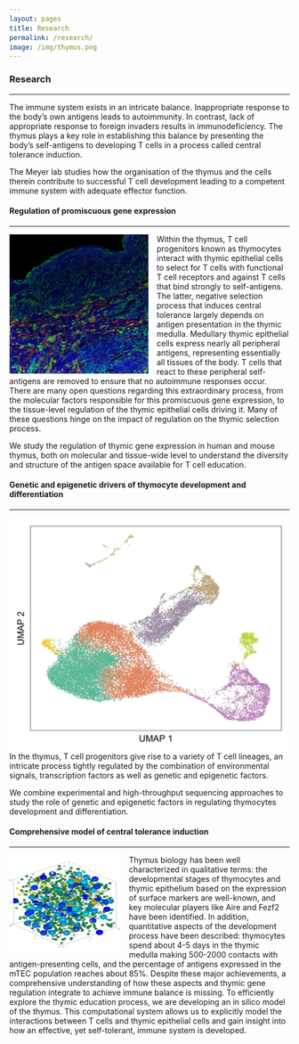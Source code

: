 ```yaml
---
layout: pages
title: Research
permalink: /research/
image: /img/thymus.png
---
```


### Research
<div class="row bottom-pad">
    <div class="col-lg-11">
        <hr>
        <p>
        The immune system exists in an intricate balance. Inappropriate response
        to the body’s own antigens leads to autoimmunity. In contrast, lack of
        appropriate response to foreign invaders results in immunodeficiency.
        The thymus plays a key role in establishing this balance by presenting
        the body’s self-antigens to developing T cells in a process called central tolerance induction.
        </p>
        <p>
        The Meyer lab studies how the organisation of the thymus and the cells therein
        contribute to successful T cell development leading to a competent
        immune system with adequate effector function.
        </p>
        <p></p>
    </div>
</div>

#### Regulation of promiscuous gene expression
<div class="row">
    <div class="col-lg-11"><hr></div>
</div>

<div class="row bottom-pad">
    <div class="col-lg-3" >
        <img class="img-responsive" style="float: left;  padding-right:15px;
        width:250px;height:auto;"
        src="/img/thymus-histology.png">
    </div>
    <div class="col-lg-8">
        <p>
        Within the thymus, T cell progenitors known as thymocytes interact with
        thymic epithelial cells to select for T cells with functional T cell receptors
        and against T cells that bind strongly to self-antigens.
        The latter, negative selection process that induces central tolerance largely
        depends on antigen presentation in the thymic
        medulla. Medullary thymic epithelial cells express nearly all peripheral
        antigens, representing essentially all tissues of the body.
        T cells that react to these peripheral
        self-antigens are removed to ensure that no autoimmune responses occur.
        There are many open questions regarding this extraordinary process, from the
        molecular factors responsible for this promiscuous gene expression, to the tissue-level
        regulation of the thymic epithelial cells driving it. Many of these questions
        hinge on the impact of regulation on the thymic selection process.
        </p>
        <p>We study the regulation of thymic gene expression in human and mouse
        thymus, both on molecular and tissue-wide level to understand the
        diversity and structure of the antigen space available for T cell
        education.
        </p>
    </div>
</div>

#### Genetic and epigenetic drivers of thymocyte development and differentiation
<div class="row">
    <div class="col-lg-11"><hr></div>
</div>

<div class="row bottom-pad">
    <div class="col-lg-3">
        <img class="img-responsive" style="float: left; padding-right:15px;"
        src="/img/umap.jpg">
    </div>
    <div class="col-lg-8">
        <p>
        In the thymus, T cell progenitors give rise to a variety of T cell lineages,
        an intricate process tightly regulated by the combination of environmental
        signals, transcription factors as well as genetic and epigenetic
        factors.
        </p>
        <p>
        We combine experimental and high-throughput sequencing approaches to
        study the role of genetic and epigenetic factors in regulating thymocytes
        development and differentiation.
        </p>
    </div>
</div>

#### Comprehensive model of central tolerance induction
<div class="row">
    <div class="col-lg-11"><hr></div>
</div>

<div class="row bottom-pad">
    <div class="col-lg-3">
        <img class="img-responsive" style="float: left; padding-right:15px;
        width:200px;height:auto;"
        src="/img/thymus-model.png">
    </div>
    <div class="col-lg-8">
        <p>
        Thymus biology has been well characterized in qualitative terms:
        the developmental stages of thymocytes and thymic epithelium based on the
        expression of surface markers are well-known, and key molecular players like
        Aire and Fezf2 have been identified. In addition, quantitative aspects of the
        development process have been described: thymocytes spend about 4-5 days in the
        thymic medulla making 500-2000 contacts with antigen-presenting cells, and the
        percentage of antigens expressed in the mTEC population reaches about 85%.
        Despite these major achievements, a comprehensive understanding of how these
        aspects and thymic gene regulation integrate to achieve immune balance is missing.
        To efficiently explore the thymic education process, we are developing an
        in silico model of the thymus. This computational system allows us to
        explicitly model the interactions between T cells and thymic epithelial cells
        and gain insight into how an effective, yet self-tolerant, immune system is developed.
        </p>
    </div>
</div>
